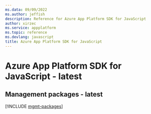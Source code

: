```yaml
---
ms.data: 09/09/2022
ms.author: jeffish
description: Reference for Azure App Platform SDK for JavaScript
author: xirzec
ms.service: appplatform
ms.topic: reference
ms.devlang: javascript
title: Azure App Platform SDK for JavaScript
---
```

# Azure App Platform SDK for JavaScript - latest

## Management packages - latest
[!INCLUDE [mgmt-packages](app-platform-mgmt-index.md)]